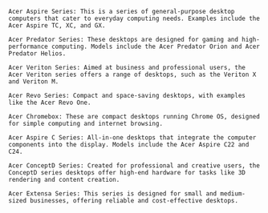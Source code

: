     Acer Aspire Series: This is a series of general-purpose desktop computers that cater to everyday computing needs. Examples include the Acer Aspire TC, XC, and GX.

    Acer Predator Series: These desktops are designed for gaming and high-performance computing. Models include the Acer Predator Orion and Acer Predator Helios.

    Acer Veriton Series: Aimed at business and professional users, the Acer Veriton series offers a range of desktops, such as the Veriton X and Veriton M.

    Acer Revo Series: Compact and space-saving desktops, with examples like the Acer Revo One.

    Acer Chromebox: These are compact desktops running Chrome OS, designed for simple computing and internet browsing.

    Acer Aspire C Series: All-in-one desktops that integrate the computer components into the display. Models include the Acer Aspire C22 and C24.

    Acer ConceptD Series: Created for professional and creative users, the ConceptD series desktops offer high-end hardware for tasks like 3D rendering and content creation.

    Acer Extensa Series: This series is designed for small and medium-sized businesses, offering reliable and cost-effective desktops.
